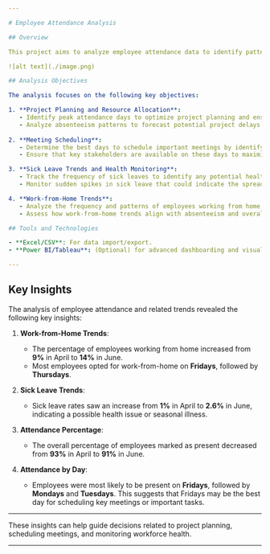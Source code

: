 ```yaml
---

# Employee Attendance Analysis

## Overview

This project aims to analyze employee attendance data to identify patterns, trends, and potential areas for improvement. The analysis includes key metrics such as Emoloyee Present rates, Sick leave, and Work from home percentage. The goal is to provide actionable insights to improve workforce management, productivity, and overall attendance behavior.

![alt text](./image.png)

## Analysis Objectives

The analysis focuses on the following key objectives:

1. **Project Planning and Resource Allocation**: 
   - Identify peak attendance days to optimize project planning and ensure that critical project milestones align with periods of high employee availability.
   - Analyze absenteeism patterns to forecast potential project delays and manage resource allocation for upcoming projects.
   
2. **Meeting Scheduling**: 
   - Determine the best days to schedule important meetings by identifying which days have the highest employee attendance.
   - Ensure that key stakeholders are available on these days to maximize meeting effectiveness.

3. **Sick Leave Trends and Health Monitoring**: 
   - Track the frequency of sick leaves to identify any potential health-related trends or viral outbreaks within the workforce.
   - Monitor sudden spikes in sick leave that could indicate the spread of illness, enabling HR to take proactive steps such as encouraging remote work or increasing hygiene measures.

4. **Work-from-Home Trends**: 
   - Analyze the frequency and patterns of employees working from home, identifying which departments or roles opt for remote work more frequently.
   - Assess how work-from-home trends align with absenteeism and overall productivity to inform flexible work policies.

## Tools and Technologies

- **Excel/CSV**: For data import/export.
- **Power BI/Tableau**: (Optional) for advanced dashboarding and visualization.

---
```


## Key Insights

The analysis of employee attendance and related trends revealed the following key insights:

1. **Work-from-Home Trends**: 
   - The percentage of employees working from home increased from **9%** in April to **14%** in June.
   - Most employees opted for work-from-home on **Fridays**, followed by **Thursdays**.

2. **Sick Leave Trends**:
   - Sick leave rates saw an increase from **1%** in April to **2.6%** in June, indicating a possible health issue or seasonal illness.

3. **Attendance Percentage**:
   - The overall percentage of employees marked as present decreased from **93%** in April to **91%** in June.

4. **Attendance by Day**:
   - Employees were most likely to be present on **Fridays**, followed by **Mondays** and **Tuesdays**. This suggests that Fridays may be the best day for scheduling key meetings or important tasks.

---

These insights can help guide decisions related to project planning, scheduling meetings, and monitoring workforce health.

---


